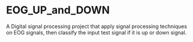 # EOG_UP_and_DOWN
A Digital signal processing project that apply signal processing techniques on EOG signals, then classify the input test signal if it is up or down signal.
